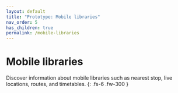 ```yaml
---
layout: default
title: "Prototype: Mobile libraries"
nav_order: 5
has_children: true
permalink: /mobile-libraries
---
```


# Mobile libraries

Discover information about mobile libraries such as nearest stop, live locations, routes, and timetables.
{: .fs-6 .fw-300 }
